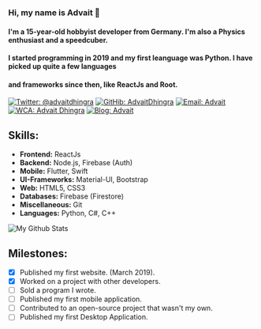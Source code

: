 ### Hi, my name is  Advait 👋

#### I'm a 15-year-old hobbyist developer from Germany. I'm also a Physics enthusiast and a speedcuber. 

#### I started programming in 2019 and my first leanguage was Python. I have picked up quite a few languages
#### and frameworks since then, like ReactJs and Root.

[![Twitter: @advaitdhingra](https://img.shields.io/twitter/follow/advaitdhingra?label=Follow&style=social)](https://twitter.com/advaitdhingra)
[![GitHib: AdvaitDhingra](https://img.shields.io/github/followers/AdvaitDhingra?label=Follow&style=social)](https://github.com/advaitdhingra)
[![Email: Advait](https://img.shields.io/badge/Email-Advait-red)](mailto:advaittheboss@gmail.com)
[![WCA: Advait Dhingra](https://img.shields.io/badge/WCA-Speedcubing-orange)](https://www.worldcubeassociation.org/persons/2016DHIN01)
[![Blog: Advait](https://img.shields.io/badge/My-Website-blue)](https://mrdhingra.tech)

## Skills:

- **Frontend:** ReactJs
- **Backend:** Node.js, Firebase (Auth)
- **Mobile:** Flutter, Swift
- **UI-Frameworks:** Material-UI, Bootstrap
- **Web:** HTML5, CSS3
- **Databases:** Firebase (Firestore)
- **Miscellaneous:** Git
- **Languages:** Python, C#, C++

![My Github Stats](https://github-readme-stats.vercel.app/api?username=advaitdhingra&hide=["issues"]&show_icons=true)

## Milestones:
* [x] Published my first website. (March 2019).
* [x] Worked on a project with other developers.
* [ ] Sold a program I wrote.
* [ ] Published my first mobile application.
* [ ] Contributed to an open-source project that wasn't my own.
* [ ] Published my first Desktop Application.

